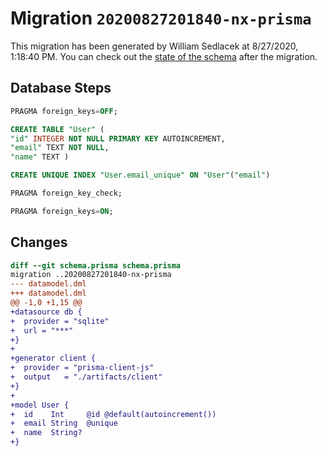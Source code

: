 # Migration `20200827201840-nx-prisma`

This migration has been generated by William Sedlacek at 8/27/2020, 1:18:40 PM.
You can check out the [state of the schema](./schema.prisma) after the migration.

## Database Steps

```sql
PRAGMA foreign_keys=OFF;

CREATE TABLE "User" (
"id" INTEGER NOT NULL PRIMARY KEY AUTOINCREMENT,
"email" TEXT NOT NULL,
"name" TEXT )

CREATE UNIQUE INDEX "User.email_unique" ON "User"("email")

PRAGMA foreign_key_check;

PRAGMA foreign_keys=ON;
```

## Changes

```diff
diff --git schema.prisma schema.prisma
migration ..20200827201840-nx-prisma
--- datamodel.dml
+++ datamodel.dml
@@ -1,0 +1,15 @@
+datasource db {
+  provider = "sqlite"
+  url = "***"
+}
+
+generator client {
+  provider = "prisma-client-js"
+  output   = "./artifacts/client"
+}
+
+model User {
+  id    Int     @id @default(autoincrement())
+  email String  @unique
+  name  String?
+}
```


